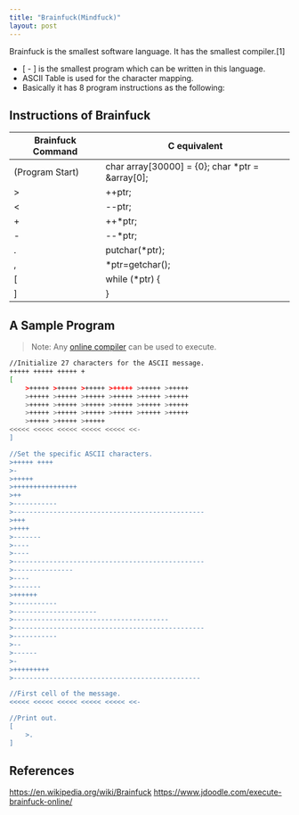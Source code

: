 ```yaml
---
title: "Brainfuck(Mindfuck)"
layout: post
---
```


Brainfuck is the smallest software language. It has the smallest compiler.[1]


- [ - ] is the smallest program which can be written in this language.
- ASCII Table is used for the character mapping.
- Basically it has 8 program instructions as the following:

## Instructions of Brainfuck

| Brainfuck Command | C equivalent |
| ------ | ------ |
| (Program Start) | char array[30000] = {0}; char *ptr = &array[0]; |
| > | ++ptr; |
| < | --ptr; |
| + | ++*ptr; |
| - | --*ptr; |
| . | putchar(*ptr); |
| , | *ptr=getchar(); |
| [ | while (*ptr) { |
| ] | } |

## A Sample Program
> Note: Any [online compiler] can be used to execute.

```sh
//Initialize 27 characters for the ASCII message.
+++++ +++++ +++++ +
[
    >+++++ >+++++ >+++++ >+++++ >+++++ >+++++
    >+++++ >+++++ >+++++ >+++++ >+++++ >+++++
    >+++++ >+++++ >+++++ >+++++ >+++++ >+++++
    >+++++ >+++++ >+++++ >+++++ >+++++ >+++++
    >+++++ >+++++ >+++++
<<<<< <<<<< <<<<< <<<<< <<<<< <<-
]

//Set the specific ASCII characters.
>+++++ ++++
>-
>+++++
>++++++++++++++++
>++
>-----------
>------------------------------------------------
>+++
>++++
>-------
>----
>----
>------------------------------------------------
>---------------
>----
>-------
>++++++
>-----------
>---------------------
>---------------------------------------
>------------------------------------------------
>-----------
>--
>------
>-
>+++++++++
>-----------------------------------------------

//First cell of the message.
<<<<< <<<<< <<<<< <<<<< <<<<< <<- 

//Print out.
[
    >.
]
```

## References
https://en.wikipedia.org/wiki/Brainfuck
https://www.jdoodle.com/execute-brainfuck-online/


   [online compiler]: <https://www.jdoodle.com/execute-brainfuck-online/>
  
